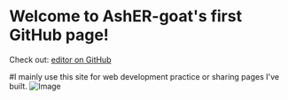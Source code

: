 # Welcome to AshER-goat's first GitHub page!
Check out: [editor on GitHub](https://github.com/AshER-goat/AshER-goat.github.io/My_Repos.md)

#I mainly use this site for web development practice or sharing pages I've built.
![Image](https://asher-goat/github.io/my%20art%20logo.png)
